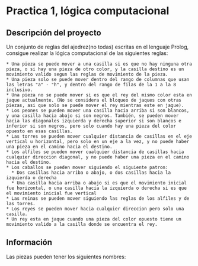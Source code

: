 # Practica 1,  lógica computacional

## Descripción del proyecto

  Un conjunto de reglas del ajedrez(no todas) escritas en el lenguaje Prolog, consigue realizar la lógica computacional de las siguientes reglas:

    * Una pieza se puede mover a una casilla si es que no hay ninguna otra pieza, o si hay una pieza de otro color, y la casilla destino es un movimiento valido segun las reglas de movimiento de la pieza.
    * Una pieza solo se puede mover dentro del rango de columnas que usan las letras "a" - "h", y dentro del rango de filas de la 1 a la 8 inclusivo.
    * Una pieza no se puede mover si es que el rey del mismo color esta en jaque actualmente. (No se considera el bloqueo de jaques con otras piezas, asi que solo se puede mover el rey mientras este en jaque).
    * Los peones se pueden mover una casilla hacia arriba si son blancos, y una casilla hacia abajo si son negros. También, se pueden mover hacia las diagonales izquierda y derecha superior si son blancos e inferior si son negros, pero solo cuando hay una pieza del color opuesto en esas casillas.
    * Las torres se pueden mover cualquier distancia de casillas en el eje vertical u horizontal, pero solo en un eje a la vez, y no puede haber una pieza en el camino hacia el destino.
    * Los alfiles se pueden mover cualquier distancia de casillas hacia cualquier direccion diagonal, y no puede haber una pieza en el camino hacia el destino.
    * Los caballos se pueden mover siguiendo el siguiente patron:
      * Dos casillas hacia arriba o abajo, o dos casillas hacia la izquierda o derecha
      * Una casilla hacia arriba o abajo si es que el movimiento inicial fue horizontal, o una casilla hacia la izquierda o derecha si es que el movimiento inicial fue vertical
    * Las reinas se pueden mover siguiendo las reglas de los alfiles y de las torres.
    * Los reyes se pueden mover hacia cualquier direccion pero solo una casilla.
    * Un rey esta en jaque cuando una pieza del color opuesto tiene un movimiento valido a la casilla donde se encuentra el rey.
















## Información

Las piezas pueden tener los siguientes nombres:
